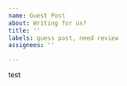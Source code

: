 ```yaml
---
name: Guest Post
about: Writing for us?
title: ''
labels: guess post, need review
assignees: ''

---
```


test
